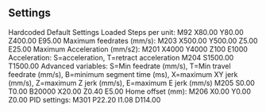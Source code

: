 ## Settings

Hardcoded Default Settings Loaded
Steps per unit:
  M92 X80.00 Y80.00 Z400.00 E95.00
Maximum feedrates (mm/s):
  M203 X500.00 Y500.00 Z5.00 E25.00
Maximum Acceleration (mm/s2):
  M201 X4000 Y4000 Z100 E1000
Acceleration: S=acceleration, T=retract acceleration
  M204 S1500.00 T1500.00
Advanced variables: S=Min feedrate (mm/s), T=Min travel feedrate (mm/s), B=minimum segment time (ms), X=maximum XY jerk (mm/s),  Z=maximum Z jerk (mm/s),  E=maximum E jerk (mm/s)
  M205 S0.00 T0.00 B20000 X20.00 Z0.40 E5.00
Home offset (mm):
  M206 X0.00 Y0.00 Z0.00
PID settings:
   M301 P22.20 I1.08 D114.00